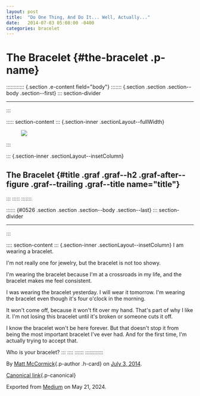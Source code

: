 ```yaml
---
layout: post
title:  "Do One Thing, And Do It... Well, Actually..."
date:   2014-07-03 05:08:00 -0400
categories: bracelet
---
```

<div>

# The Bracelet {#the-bracelet .p-name}

</div>

:::::::::::: {.section .e-content field="body"}
::::::: {.section .section .section--body .section--first}
::: section-divider

------------------------------------------------------------------------
:::

::::: section-content
::: {.section-inner .sectionLayout--fullWidth}
<figure class="graf graf--figure graf--layoutFillWidth graf--leading">
<img
src="https://cdn-images-1.medium.com/max/2560/1*Zgq65l_DDQBX0pFgnAw8Fg.jpeg"
class="graf-image" data-image-id="1*Zgq65l_DDQBX0pFgnAw8Fg.jpeg"
data-width="3264" data-height="2448" />
</figure>
:::

::: {.section-inner .sectionLayout--insetColumn}
## The Bracelet {#title .graf .graf--h2 .graf-after--figure .graf--trailing .graf--title name="title"}
:::
:::::
:::::::

:::::: {#0526 .section .section .section--body .section--last}
::: section-divider

------------------------------------------------------------------------
:::

:::: section-content
::: {.section-inner .sectionLayout--insetColumn}
I am wearing a bracelet.

I'm not really one for jewelry, but the bracelet is not too showy.

I'm wearing the bracelet because I'm at a crossroads in my life, and the
bracelet makes me feel consistent.

I was wearing the bracelet yesterday. I will wear it tomorrow. I'm
wearing the bracelet even though it's four o'clock in the morning.

It won't come off, because it won't fit over my hand. That's part of why
I like it. I'm not losing this bracelet until it's broken or someone
cuts it off.

I know the bracelet won't be here forever. But that doesn't stop it from
being the most important bracelet I've ever had. And for the first time,
I'm actually trying to accept that.

Who is your bracelet?
:::
::::
::::::
::::::::::::

By [Matt McCormick](https://medium.com/@mattcmccormick){.p-author
.h-card} on [July 3, 2014](https://medium.com/p/bb2e63c97a).

[Canonical
link](https://medium.com/@mattcmccormick/the-bracelet-bb2e63c97a){.p-canonical}

Exported from [Medium](https://medium.com) on May 21, 2024.
